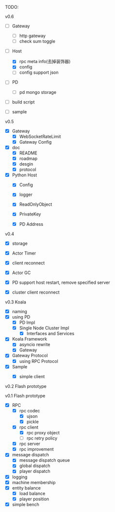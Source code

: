 TODO:

v0.6

* [ ] Gateway
  * [ ] http gateway
  * [ ] check sum toggle
* [ ] Host
  * [x] rpc meta info(去掉装饰器)
  * [x] config
  * [ ] config support json
* [ ] PD
  * [ ] pd mongo storage
* [ ] build script
* [ ] sample


v0.5

* [x] Gateway
  * [x] WebSocketRateLimit
  * [x] Gateway Config
* [x] doc
  * [x] README
  * [x] roadmap
  * [x] desgin
  * [x] protocol
* [x] Python Host
  * [x] Config
  * [x] logger
  * [x] ReadOnlyObject
  * [x] PrivateKey
  * [x] PD Address


v0.4 

* [x] storage
* [x] Actor Timer
* [x] client reconnect
* [x] Actor GC
* [x] PD support host restart, remove specified server
* [x] cluster client reconnect


v0.3 Koala

* [x] naming
* [x] using PD
  * [x] PD Impl
  * [x] Single Node Cluster Impl
     * [x] Interfaces and Services
* [x] Koala Framework
  * [x] asyncio rewrite
  * [x] Gateway
* [x] Gateway Protocol 
  * [x] using RPC Protocol
* [x] Sample
    * [x] simple client


v0.2 Flash prototype

v0.1 Flash prototype

* [x] RPC
    * [x] rpc codec
        - [x] ujson
        - [x] pickle
    * [x] rpc client
        - [x] rpc proxy object
        - [ ] rpc retry policy
    * [x] rpc server
    * [x] rpc improvement
* [x] message dispatch
    - [x] message dispatch queue
    - [x] global dispatch
    - [x] player dispatch
* [x] logging
* [x] machine membership
* [x] entity balance
    * [x] load balance
    * [x] player position
* [x] simple bench
